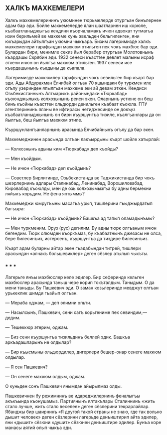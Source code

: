 ## ХАЛКЪ МАХКЕМЕЛЕРИ

Халкъ махкемелерининъ укюминен тюрьмелерде отургъан бинълернен адам бар эди.
Бойле махкемелерде ялан шаатларнен иш корюле, къабаатланыджыгъа кендини къорчаламакъ ичюн адвокат тутмагъа изин берильмей ве махкеме кунь эвельден бельгиленген, яни юкъарыдан айтылгъан укюмни чыкъара.
Бизим лагеримизде халкъ махкемелери тарафындан махкюм этильген пек чокъ махбюс бар эди.
Булардан бири, менимле секиз йыл берабер отургъан Молотовнынъ къардашы Скрябин эди.
1932 сенеси къасттен девлет малыны исраф эткени ичюн он йылгъа махкюм этильген.
1937 сенеси исе къардашынынъ къадыны да къапала.

Лагеримизде махкюмлер тарафындан чокъ севильген бир къарт бар эди.
Ады Абдурахман Ёлчибай олгъан 70 яшындаки бу туркмен иле огълу узеринден япылгъан махкеме эки ай девам эткен.
Кендиси Озьбекистаннынъ Алтыарыкъ районындаки «Тюркабад» къоюнджылыкъ колхозынынъ реиси экен.
Оларнынъ устюне он беш бинъ къойны къасттен ольдюрди денильген къабаат къоюла.
ГПУ агентлерининъ яланы ве ифтирасы нетиджесинде он докъуз къабаатланыджынынъ он бири къуршунгъа тизиле, къалгъанлары да он йылгъа, беш йылгъа махкюм этиле.

Къуршунлангъанларнынъ арасында Ёлчибайнынъ огълу да бар экен.

Махкемеджинен арасында олгъан лакъырдыны къарт шойле хатырлай:

— Колхознынъ адыны ким «Тюркабад» деп къойды?

— Мен къойдым.

— Не ичюн «Тюркабад» деп къойдынъ?

— Советлер Бирлигинде, Озьбекистанда ве Таджикистанда бир чокъ шеэрлернинъ адлары Сталинабад, Ленинабад, Ворошиловабад, Кировабад къоюлды, мен де озь колхозымызгъа бу адны бермекни ляйыкъ корьдим.
Не фена яптыммы?

Махкемеджи юмругъыны масагъа урып, тишлерини гъыджырдатып багъыра:

— Не ичюн «Тюркабад» къойдынъ?
Башкъа ад тапып оламадынъмы?

— Мен туркменим.
Оруз (рус) дегилим.
Бу адны тюрк олгъаным ичюн бегендим.
Тюрк олюмден къоркъмаз, бу къабаатнынъ джезасы не олса, бере билесинъиз, истерсенъ, къуршунгъа да тиздире билесинъиз.

Къарт адам буларны айтар экен гъадабындан титрей, тишлери арасындан «алчакъ большевиклер» деген сёзлер атылып чыкъты.

### * * *
Лагерьге янъы махбюслер келе эдилер.
Бир сеферинде кельген махбюслер арасында таныш чере корип токъталдым.
Таныдым.
О да мени таныды.
Бу Пашкевич эди.
О заман козьлеринде мевджут олгъан урькеклик шимди гъайып олгъан.

— Мераба оджам, — деп элимни опьти.

— Насылсынъ, Пашкевич, сени сагъ корьгениме пек севиндим,— дедим.

— Тешеккюр этерим, оджам.

— Биз сени къуршунгъа тизильдинъ беллей эдик.
Башкъа аркъадашларынъ не олдылар?

— Бир къысмыны ольдюрдилер, дигерлери бешер-онар сенеге махкюм олдылар.

— Я сен Пашкевич?

— Он сенеге махкюм олдым, оджам.

О куньден сонъ Пашкевич янымдан айырылмаз олды.

Пашкевичнен бу режимнинъ ве идареджилернинъ феналыгъы акъкъында къонушамыз.
Партиянынъ ялтакълары Сталиннинъ «жить стало лучше, жить стало веселее» деген сёзлерини текрарлайлар.
Ябанджы бир шаирнинъ «Я другой такой страны не знаю, где так вольно дышит человек» деген сёзлерини лагерьде денъиштирип айта эдилер, яни «дышит» сёзюни «душит» сёзюнен денъиштире эдилер.
Бунъа коре манасы аятий олып чыкъа эди.
